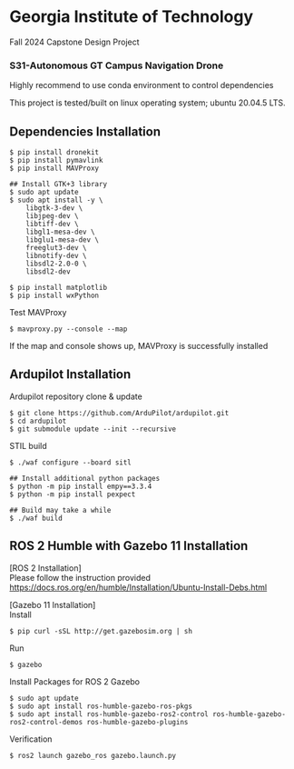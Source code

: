 # Georgia Institute of Technology 
Fall 2024 Capstone Design Project
### S31-Autonomous GT Campus Navigation Drone

Highly recommend to use conda environment to control dependencies

This project is tested/built on linux operating system; ubuntu 20.04.5 LTS.

## Dependencies Installation

    $ pip install dronekit
    $ pip install pymavlink
    $ pip install MAVProxy

    ## Install GTK+3 library
    $ sudo apt update
    $ sudo apt install -y \
        libgtk-3-dev \
        libjpeg-dev \
        libtiff-dev \
        libgl1-mesa-dev \
        libglu1-mesa-dev \
        freeglut3-dev \
        libnotify-dev \
        libsdl2-2.0-0 \
        libsdl2-dev

    $ pip install matplotlib
    $ pip install wxPython

Test MAVProxy

    $ mavproxy.py --console --map

If the map and console shows up, MAVProxy is successfully installed

## Ardupilot Installation
Ardupilot repository clone & update

    $ git clone https://github.com/ArduPilot/ardupilot.git
    $ cd ardupilot
    $ git submodule update --init --recursive

STIL build

    $ ./waf configure --board sitl
    
    ## Install additional python packages
    $ python -m pip install empy==3.3.4
    $ python -m pip install pexpect
    
    ## Build may take a while
    $ ./waf build


## ROS 2 Humble with Gazebo 11 Installation
[ROS 2 Installation]
<br>Please follow the instruction provided 
<br>https://docs.ros.org/en/humble/Installation/Ubuntu-Install-Debs.html

[Gazebo 11 Installation]
<br>Install

    $ pip curl -sSL http://get.gazebosim.org | sh
Run
    
    $ gazebo

Install Packages for ROS 2 Gazebo

    $ sudo apt update
    $ sudo apt install ros-humble-gazebo-ros-pkgs
    $ sudo apt install ros-humble-gazebo-ros2-control ros-humble-gazebo-ros2-control-demos ros-humble-gazebo-plugins

Verification

    $ ros2 launch gazebo_ros gazebo.launch.py

